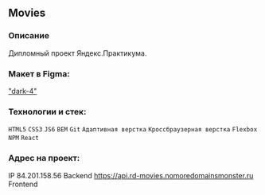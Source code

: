 ## Movies

### Описание
Дипломный проект Яндекс.Практикума. 

### Макет в Figma: 
["dark-4"](https://www.figma.com/file/6FMWkB94wE7KTkcCgUXtnC/Дипломный-проект?type=design&node-id=1-9662&mode=design)

### Технологии и стек:
`HTML5` `CSS3` `JS6` `BEM` `Git` `Адаптивная верстка` `Кроссбраузерная верстка` `Flexbox` `NPM` `React`

### Адрес на проект:
IP 84.201.158.56
Backend https://api.rd-movies.nomoredomainsmonster.ru
Frontend 